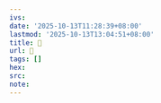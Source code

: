 ```yaml
---
ivs:
date: '2025-10-13T11:28:39+08:00'
lastmod: '2025-10-13T13:04:51+08:00'
title: 󰞃
url: 󰞃
tags: []
hex: 
src:
note:
---
```

